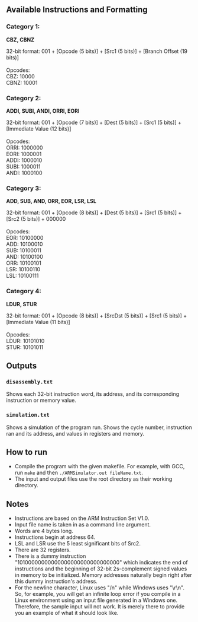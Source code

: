 ## Available Instructions and Formatting

### Category 1:

**CBZ, CBNZ**

32-bit format:
001 + [Opcode (5 bits)] + [Src1 (5 bits)] + [Branch Offset (19 bits)]
<br/><br/>
Opcodes: <br/>
CBZ: 10000 <br/>
CBNZ: 10001 <br/>

### Category 2:

**ADDI, SUBI, ANDI, ORRI, EORI**

32-bit format:
001 + [Opcode (7 bits)] + [Dest (5 bits)] + [Src1 (5 bits)] + [Immediate Value (12 bits)]
<br/><br/>
Opcodes: <br/>
ORRI: 1000000 <br/>
EORI: 1000001 <br/>
ADDI: 1000010 <br/>
SUBI: 1000011 <br/>
ANDI: 1000100 <br/>

### Category 3:

**ADD, SUB, AND, ORR, EOR, LSR, LSL**

32-bit format:
001 + [Opcode (8 bits)] + [Dest (5 bits)] + [Src1 (5 bits)] + [Src2 (5 bits)] + 000000
<br/><br/>
Opcodes: <br/>
EOR: 10100000 <br/>
ADD: 10100010 <br/>
SUB: 10100011 <br/>
AND: 10100100 <br/>
ORR: 10100101 <br/>
LSR: 10100110 <br/>
LSL: 10100111 <br/>

### Category 4:

**LDUR, STUR**

32-bit format:
001 + [Opcode (8 bits)] + [SrcDst (5 bits)] + [Src1 (5 bits)] + [Immediate Value (11 bits)]
<br/><br/>
Opcodes: <br/>
LDUR: 10101010 <br/>
STUR: 10101011 <br/>

## Outputs

### `disassembly.txt`

Shows each 32-bit instruction word, its address, and its corresponding instruction or memory value.

### `simulation.txt`

Shows a simulation of the program run. Shows the cycle number, instruction ran and its address, and values in registers and memory.

## How to run

- Compile the program with the given makefile. For example, with GCC, run `make` and then `./ARMSimulator.out fileName.txt`.
- The input and output files use the root directory as their working directory. 

## Notes

- Instructions are based on the ARM Instruction Set V1.0. <br/>
- Input file name is taken in as a command line argument. <br/>
- Words are 4 bytes long. <br/>
- Instructions begin at address 64. <br/>
- LSL and LSR use the 5 least significant bits of Src2. <br/>
- There are 32 registers. <br/>
- There is a dummy instruction "10100000000000000000000000000000" which indicates the end of instructions and the beginning of 32-bit 2s-complement signed values in memory to be initialized. Memory addresses naturally begin right after this dummy instruction's address. <br/>
- For the newline character, Linux uses "/n" while Windows uses "\r\n". So, for example, you will get an infinite loop error if you compile in a Linux environment using an input file generated in a Windows one. Therefore, the sample input will not work. It is merely there to provide you an example of what it should look like.
